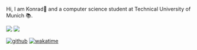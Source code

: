 Hi, I am Konrad👋 and a computer science student at Technical University of Munich 📚.

![](https://github-readme-stats.vercel.app/api/?username=konrad2002&theme=tokyonight&hide_border=true&bg_color=0d1117&text_color=7a8490)
![](https://github-readme-stats.vercel.app/api/wakatime?username=konrad2002&layout=compact&langs_count=22&theme=tokyonight&hide_border=true&bg_color=0d1117&text_color=7a8490)

[![github](https://img.shields.io/github/followers/konrad2002?logo=github&style=flat-square)](https://github.com/konrad2002?tab=followers)
[![wakatime](https://wakatime.com/badge/user/c815fb75-a23b-4831-b153-0f2e66f77e07.svg?style=flat-square)](https://wakatime.com/@c815fb75-a23b-4831-b153-0f2e66f77e07)

<!--
**konrad2002/konrad2002** is a ✨ _special_ ✨ repository because its `README.md` (this file) appears on your GitHub profile.

Here are some ideas to get you started:

- 🔭 I’m currently working on ...
- 🌱 I’m currently learning ...
- 👯 I’m looking to collaborate on ...
- 🤔 I’m looking for help with ...
- 💬 Ask me about ...
- 📫 How to reach me: ...
- 😄 Pronouns: ...
- ⚡ Fun fact: ...
-->
